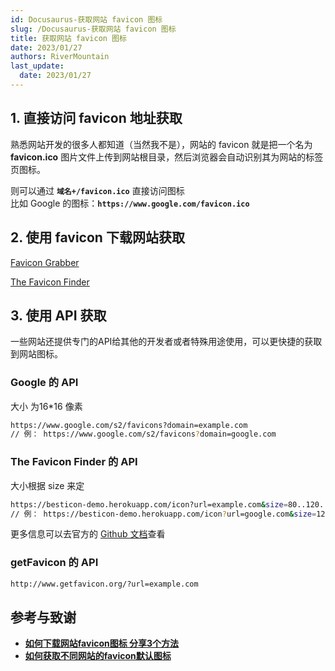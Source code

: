 ```yaml
---
id: Docusaurus-获取网站 favicon 图标
slug: /Docusaurus-获取网站 favicon 图标
title: 获取网站 favicon 图标
date: 2023/01/27
authors: RiverMountain
last_update:
  date: 2023/01/27
---
```


## 1. 直接访问 favicon 地址获取

熟悉网站开发的很多人都知道（当然我不是），网站的 favicon 就是把一个名为 **favicon.ico**  图片文件上传到网站根目录，然后浏览器会自动识别其为网站的标签页图标。

则可以通过 **`域名+/favicon.ico`** 直接访问图标<br />比如 Google 的图标：**`https://www.google.com/favicon.ico`**

## 2. 使用 favicon 下载网站获取

[Favicon Grabber](https://favicongrabber.com/)

[The Favicon Finder](https://favicongrabber.com/)

## 3. 使用 API 获取

一些网站还提供专门的API给其他的开发者或者特殊用途使用，可以更快捷的获取到网站图标。

### Google 的 API

大小 为16*16 像素

```bash
https://www.google.com/s2/favicons?domain=example.com
// 例： https://www.google.com/s2/favicons?domain=google.com
```

### The Favicon Finder 的 API

大小根据 size 来定

```bash
https://besticon-demo.herokuapp.com/icon?url=example.com&size=80..120..200
// 例： https://besticon-demo.herokuapp.com/icon?url=google.com&size=120
```

更多信息可以去官方的 [Github 文档](https://github.com/mat/besticon/blob/master/Readme.markdown)查看

### getFavicon 的 API

```bash
http://www.getfavicon.org/?url=example.com
```

## 参考与致谢

- **[如何下载网站favicon图标 分享3个方法](https://www.v1tx.com/post/how-to-get-favicon/)**
- **[如何获取不同网站的favicon默认图标](https://www.cnblogs.com/zhangwei595806165/p/4984912.html)**
